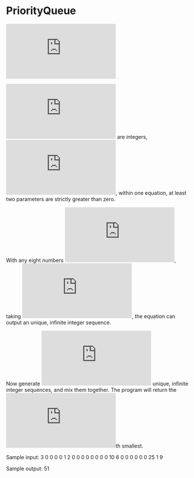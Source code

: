# PriorityQueue

![](https://latex.codecogs.com/gif.latex?f%28n%29%3Da_7n%5E7%20&plus;a_6n%5E6%20&plus;a_5n%5E5%20&plus;a_4n%5E4%20&plus;a_3n%5E3%20&plus;a_2n%5E2%20&plus;a_1n%20&plus;a_0)

![](https://latex.codecogs.com/gif.latex?a_i) are integers, ![](https://latex.codecogs.com/gif.latex?0%5Cleq%20a_i%5Cleq%201000), within one equation, at least two parameters are strictly greater than zero. 

With any eight numbers ![](https://latex.codecogs.com/gif.latex?a_7%2C%20a_6%2C...%2C%20a_0), taking ![](https://latex.codecogs.com/gif.latex?n%3D1%2C%20n%3D2%2C%20n%3D3%2C...), the equation can output an unique, infinite integer sequence. 

Now generate ![](https://latex.codecogs.com/gif.latex?k) unique, infinite integer sequences, and mix them together. The program will return the ![](https://latex.codecogs.com/gif.latex?n)th smallest. 

Sample input:
3
0 0 0 0 1 2 0 0 
0 0 0 0 0 0 10 6
0 0 0 0 0 0 25 1
9

Sample output:
51

